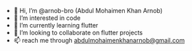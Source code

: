 - 👋 Hi, I’m @arnob-bro (Abdul Mohaimen Khan Arnob)
- 👀 I’m interested in code
- 🌱 I’m currently learning flutter
- 💞️ I’m looking to collaborate on flutter projects
- 📫 reach me through abdulmohaimenkhanarnob@gmail.com
